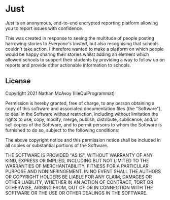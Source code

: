 # Just

*Just* is an anonymous, end-to-end encrypted reporting platform allowing you to report issues with
confidence.

This was created in response to seeing the multitude of people posting harrowing stories to
*Everyone's Invited*, but also recognising that schools couldn't take action. I therefore wanted
to make a platform on which people would be happy sharing their stories whilst adding an element
which allowed schools to support their students by providing a way to follow up on reports and
provide other actionable information to schools.

## License

Copyright 2021 Nathan McAvoy (IlleQuiProgrammat)

Permission is hereby granted, free of charge, to any person obtaining a copy of this software and associated documentation files (the "Software"), to deal in the Software without restriction, including without limitation the rights to use, copy, modify, merge, publish, distribute, sublicense, and/or sell copies of the Software, and to permit persons to whom the Software is furnished to do so, subject to the following conditions:

The above copyright notice and this permission notice shall be included in all copies or substantial portions of the Software.

THE SOFTWARE IS PROVIDED "AS IS", WITHOUT WARRANTY OF ANY KIND, EXPRESS OR IMPLIED, INCLUDING BUT NOT LIMITED TO THE WARRANTIES OF MERCHANTABILITY, FITNESS FOR A PARTICULAR PURPOSE AND NONINFRINGEMENT. IN NO EVENT SHALL THE AUTHORS OR COPYRIGHT HOLDERS BE LIABLE FOR ANY CLAIM, DAMAGES OR OTHER LIABILITY, WHETHER IN AN ACTION OF CONTRACT, TORT OR OTHERWISE, ARISING FROM, OUT OF OR IN CONNECTION WITH THE SOFTWARE OR THE USE OR OTHER DEALINGS IN THE SOFTWARE.

